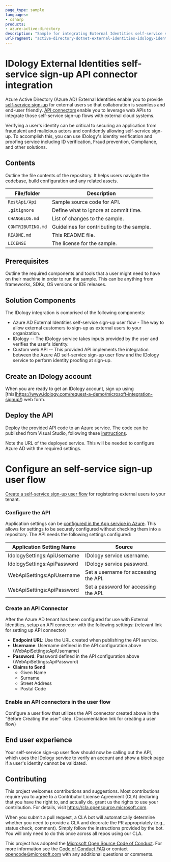 ```yaml
---
page_type: sample
languages:
- csharp
products:
- azure-active-directory
description: "Sample for integrating External Identities self-service sign-up with IDology identity proofing using API connectors"
urlFragment: "active-directory-dotnet-external-identities-idology-identity-proofing"
---
```


# IDology External Identities self-service sign-up API connector integration

Azure Active Directory (Azure AD) External Identities enable you to provide [self-service sign-up](https://docs.microsoft.com/en-us/azure/active-directory/b2b/self-service-sign-up-overview) for external users so that collaboration is seamless and end-user friendly. [API connectors](https://docs.microsoft.com/en-us/azure/active-directory/b2b/api-connectors-overview) enable you to leverage web APIs to integrate those self-service sign-up flows with external cloud systems.

Verifying a user's identity can be critical to securing an application from fraudulent and malicious actors and confidently allowing self-service sign-up. To accomplish this, you can use IDology's identity verification and proofing service including ID verification, Fraud prevention, Compliance, and other solutions.

## Contents

Outline the file contents of the repository. It helps users navigate the codebase, build configuration and any related assets.

| File/folder       | Description                                |
|-------------------|--------------------------------------------|
| `RestApi/Api`             | Sample source code for API.                        |
| `.gitignore`      | Define what to ignore at commit time.      |
| `CHANGELOG.md`    | List of changes to the sample.             |
| `CONTRIBUTING.md` | Guidelines for contributing to the sample. |
| `README.md`       | This README file.                          |
| `LICENSE`         | The license for the sample.                |

## Prerequisites

Outline the required components and tools that a user might need to have on their machine in order to run the sample. This can be anything from frameworks, SDKs, OS versions or IDE releases.

## Solution Components

The IDology integration is comprised of the following components:
- Azure AD External Identities self-service sign-up user flow - The way to allow external customers to sign-up as external users to your organization.
- IDology -- The IDology service takes inputs provided by the user and
    verifies the user's identity.
- Custom web API -- This provided API implements the integration
    between the Azure AD self-service sign-up user flow and the IDology service to perform identity proofing at sign-up.

## Create an IDology account

When you are ready to get an IDology account, sign up using [this]https://www.idology.com/request-a-demo/microsoft-integration-signup/) web form.

## Deploy the API

Deploy the provided API code to an Azure service. The code can be
published from Visual Studio, following these
[instructions](https://docs.microsoft.com/visualstudio/deployment/quickstart-deploy-to-azure?view=vs-2019).

Note the URL of the deployed service. This will be needed to configure
Azure AD with the required settings.

# Configure an self-service sign-up user flow

[Create a self-service sign-up user flow](https://docs.microsoft.com/en-us/azure/active-directory/b2b/self-service-sign-up-user-flow) for registering external users to your tenant. 

### Configure the API

Application settings can be [configured in the App service in
Azure](https://docs.microsoft.com/en-us/azure/app-service/configure-common#configure-app-settings).
This allows for settings to be securely configured without checking them
into a repository. The API needs the following settings configured:

| Application Setting Name    | Source                                 |
| --------------------------- | -------------------------------------- |
| IdologySettings:ApiUsername | IDology service username.              |
| IdologySettings:ApiPassword | IDology service password.              |
| WebApiSettings:ApiUsername  | Set a username for accessing the API. |
| WebApiSettings:ApiPassword  | Set a password for accessing the API. |


### Create an API Connector

After the Azure AD tenant has been configured for use with External
Identities, setup an API connector with the following settings:
(relevant link for setting up API connector)

- **Endpoint URL**: Use the URL created when publishing the API service.
- **Username**: Username defined in the API configuration above (WebApiSettings:ApiUsername)
- **Password**: Password defined in the API configuration above (WebApiSettings:ApiPassword)
- **Claims to Send**
    - Given Name
    - Surname
    - Street Address
    - Postal Code

### Enable an API connectors in the user flow

Configure a user flow that utilizes the API connector created above in
the "Before Creating the user" step. (Documentation link for creating a
user flow)

## End user experience

Your self-service sign-up user flow should now be calling out the API, which uses the IDology service to verify an account and show a block page if a user's identity cannot be validated.

## Contributing

This project welcomes contributions and suggestions.  Most contributions require you to agree to a
Contributor License Agreement (CLA) declaring that you have the right to, and actually do, grant us
the rights to use your contribution. For details, visit https://cla.opensource.microsoft.com.

When you submit a pull request, a CLA bot will automatically determine whether you need to provide
a CLA and decorate the PR appropriately (e.g., status check, comment). Simply follow the instructions
provided by the bot. You will only need to do this once across all repos using our CLA.

This project has adopted the [Microsoft Open Source Code of Conduct](https://opensource.microsoft.com/codeofconduct/).
For more information see the [Code of Conduct FAQ](https://opensource.microsoft.com/codeofconduct/faq/) or
contact [opencode@microsoft.com](mailto:opencode@microsoft.com) with any additional questions or comments.
